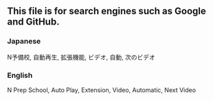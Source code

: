 ## This file is for search engines such as Google and GitHub.

### Japanese

N予備校, 自動再生, 拡張機能, ビデオ, 自動, 次のビデオ

### English

N Prep School, Auto Play, Extension, Video, Automatic, Next Video
